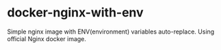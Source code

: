 docker-nginx-with-env
=====================

Simple nginx image with ENV(environment) variables auto-replace. Using official Nginx docker image.
